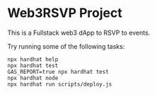# Web3RSVP Project

This is a Fullstack web3 dApp to RSVP to events.

Try running some of the following tasks:

```shell
npx hardhat help
npx hardhat test
GAS_REPORT=true npx hardhat test
npx hardhat node
npx hardhat run scripts/deploy.js
```
